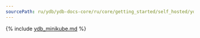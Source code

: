 ```yaml
---
sourcePath: ru/ydb/ydb-docs-core/ru/core/getting_started/self_hosted/ydb_minikube.md
---
```


{% include [ydb_minikube.md](_includes/ydb_minikube.md) %}
